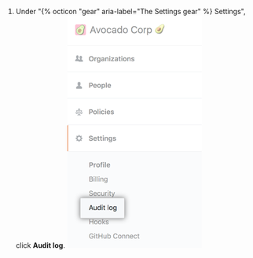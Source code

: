 1. Under "{% octicon "gear" aria-label="The Settings gear" %} Settings", click **Audit log**. ![Audit log tab in the enterprise account sidebar](/assets/images/help/business-accounts/enterprise-account-settings-audit-log-tab.png)
